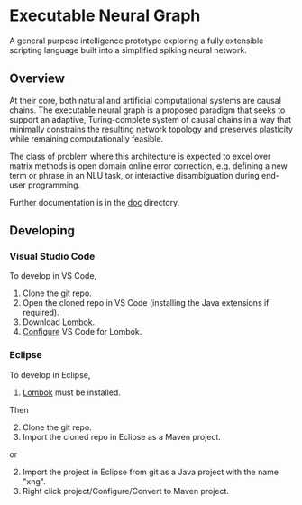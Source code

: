 # Executable Neural Graph

A general purpose intelligence prototype exploring a fully extensible scripting language built into a simplified spiking neural network.

## Overview

At their core, both natural and artificial computational systems are causal chains. The executable neural graph is a proposed paradigm that seeks to support an adaptive, Turing-complete system of causal chains in a way that minimally constrains the resulting network topology and preserves plasticity while remaining computationally feasible.

The class of problem where this architecture is expected to excel over matrix methods is open domain online error correction, e.g. defining a new term or phrase in an NLU task, or interactive disambiguation during end-user programming.

Further documentation is in the [doc](doc) directory.

## Developing

### Visual Studio Code
To develop in VS Code,
1. Clone the git repo.
1. Open the cloned repo in VS Code (installing the Java extensions if required).
1. Download [Lombok](https://projectlombok.org/download).
1. [Configure](https://github.com/redhat-developer/vscode-java/wiki/Lombok-support)
   VS Code for Lombok.

### Eclipse
To develop in Eclipse,
1. [Lombok](https://projectlombok.org/download.html) must be installed.

Then

2. Clone the git repo.
3. Import the cloned repo in Eclipse as a Maven project.

or

2. Import the project in Eclipse from git as a Java project with the name "xng".
3. Right click project/Configure/Convert to Maven project.
